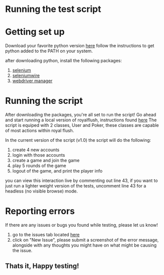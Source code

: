 
# Running the test script 

# Getting set up 

Download your favorite python version [here](https://www.python.org/downloads/)
follow the instructions to get python added to the PATH on your system. 

after downloading python, install the following packages:
1) [selenium](https://selenium-python.readthedocs.io/installation.html)
2) [seleniumwire](https://pypi.org/project/selenium-wire/) 
3) [webdriver manager](https://pypi.org/project/webdriver-manager/)

# Running the script 

After downloading the packages, you're all set to run the script! 
Go ahead and start running a local version of royalflush, instructions found [here](https://github.com/justinchen673/royal-flush/tree/master#readme)
The script is equiped with 2 classes, User and Poker, these classes are capable of most actions within royal flush. 

In the current version of the script (v1.0) the script will do the following:
1) create 4 new accounts 
2) login with those accounts 
3) create a game and join the game 
4) play 5 rounds of the game 
5) logout of the game, and print the player info

you can view this interaction live by commenting out line 43, if you want to just run a lighter weight version of the tests, uncomment line 43 for a headless (no visible browse) mode.

# Reporting errors 

If there are any issues or bugs you found while testing, please let us know! 

1) go to the issues tab located [here](https://github.com/justinchen673/royal-flush/issues)
2) click on "New Issue", please submit a screenshot of the error message, alongside with any thoughts you might have on what might be causing the issue. 

## Thats it, Happy testing! 